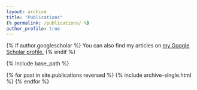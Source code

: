 ```yaml
---
layout: archive
title: "Publications"
{% permalink: /publications/ %}
author_profile: true
---
```


<script src="https://bibbase.org/show?bib=https%3A%2F%2Fapi.zotero.org%2Fusers%2F11426807%2Fcollections%2F7HX4MMA4%2Fitems%3Fkey%3D2Cer1z7th4xh1anNFOATvphS%26format%3Dbibtex%26limit%3D100&jsonp=1"></script>

{% if author.googlescholar %}
  You can also find my articles on <u><a href="{{author.googlescholar}}">my Google Scholar profile</a>.</u>
{% endif %}

{% include base_path %}

{% for post in site.publications reversed %}
  {% include archive-single.html %}
{% endfor %}